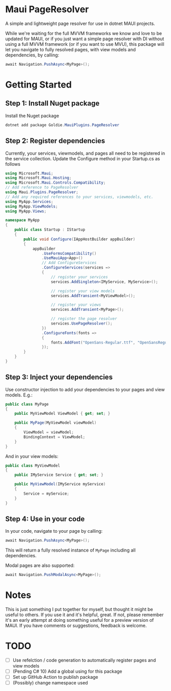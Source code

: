 # Maui PageResolver
A simple and lightweight page resolver for use in dotnet MAUI projects.

While we're waiting for the full MVVM frameworks we know and love to be updated for MAUI, or if you just want a simple page resolver with DI without using a full MVVM framework (or if you want to use MVU), this package will let you navigate to fully resolved pages, with view models and dependencies, by calling:

```cs
await Navigation.PushAsync<MyPage>();
```

# Getting Started

## Step 1: Install Nuget package
Install the Nuget package

```cs
dotnet add package Goldie.MauiPlugins.PageResolver
```

## Step 2: Register dependencies
Currently, your services, viewmodels, and pages all need to be registered in the service collection. Update the Configure method in your Startup.cs as follows

```cs
using Microsoft.Maui;
using Microsoft.Maui.Hosting;
using Microsoft.Maui.Controls.Compatibility;
// Add reference to PageResolver
using Maui.Plugins.PageResolver;
// Add any required references to your services, viewmodels, etc.
using MyApp.Services;
using MyApp.ViewModels;
using MyApp.Views;

namespace MyApp
{
    public class Startup : IStartup
    {
        public void Configure(IAppHostBuilder appBuilder)
        {
            appBuilder
                .UseFormsCompatibility()
                .UseMauiApp<App>()
                // Add ConfigureServices
                .ConfigureServices(services =>
                {
                    // register your services
                    services.AddSingleton<IMyService, MyService>();

                    // register your view models
                    services.AddTransient<MyViewModel>();

                    // register your views
                    services.AddTransient<MyPage>();

                    // register the page resolver
                    services.UsePageResolver();
                })
                .ConfigureFonts(fonts =>
                {
                    fonts.AddFont("OpenSans-Regular.ttf", "OpenSansRegular");
                });
        }
    }
}
```

## Step 3: Inject your dependencies

Use constructor injection to add your dependencies to your pages and view models. E.g.:

```cs
public class MyPage
{
    public MyViewModel ViewModel { get; set; }

    public MyPage(MyViewModel viewModel)
    {
        ViewModel = viewModel;
        BindingContext = ViewModel;
    }
}
```
And in your view models:

```cs
public class MyViewModel
{
    public IMyService Service { get; set; }

    public MyViewModel(IMyService myService)
    {
        Service = myService;
    }
}
```

## Step 4: Use in your code

In your code, navigate to your page by calling:

```cs
await Navigation.PushAsync<MyPage>();
```

This will return a fully resolved instance of `MyPage` including all dependencies.

Modal pages are also supported:

```cs
await Navigation.PushModalAsync<MyPage>();
```

# Notes

This is just something I put together for myself, but thought it might be useful to others. If you use it and it's helpful, great. If not, please remember it's an early attempt at doing something useful for a preview version of MAUI. If you have comments or suggestions, feedback is welcome.

# TODO
- [ ] Use refelction / code generation to automatically register pages and view models
- [ ] (Pending C# 10) Add a global using for this package
- [ ] Set up GitHub Action to publish package
- [ ] (Possibly) change namespace used